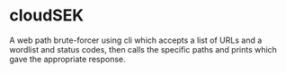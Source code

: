 # cloudSEK
A web path brute-forcer using cli which accepts a list of URLs and a wordlist and status codes, then calls the specific paths and prints which gave the appropriate response.
